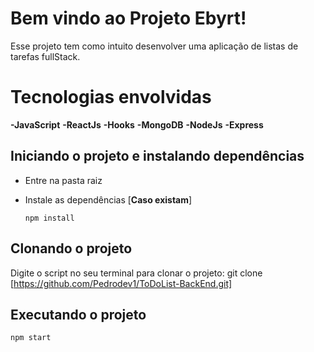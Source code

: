 # Bem vindo ao Projeto Ebyrt!

Esse projeto tem como intuito desenvolver uma aplicação de listas de tarefas fullStack.


# Tecnologias envolvidas
**-JavaScript**
**-ReactJs**
**-Hooks**
**-MongoDB**
**-NodeJs**
**-Express**


## Iniciando o projeto e instalando dependências
 - Entre na pasta raiz
- Instale as dependências [**Caso existam**]

  `npm install`

## Clonando o projeto
Digite o script no seu terminal para clonar o projeto:
git clone [https://github.com/Pedrodev1/ToDoList-BackEnd.git]

## Executando o projeto

`npm start`
